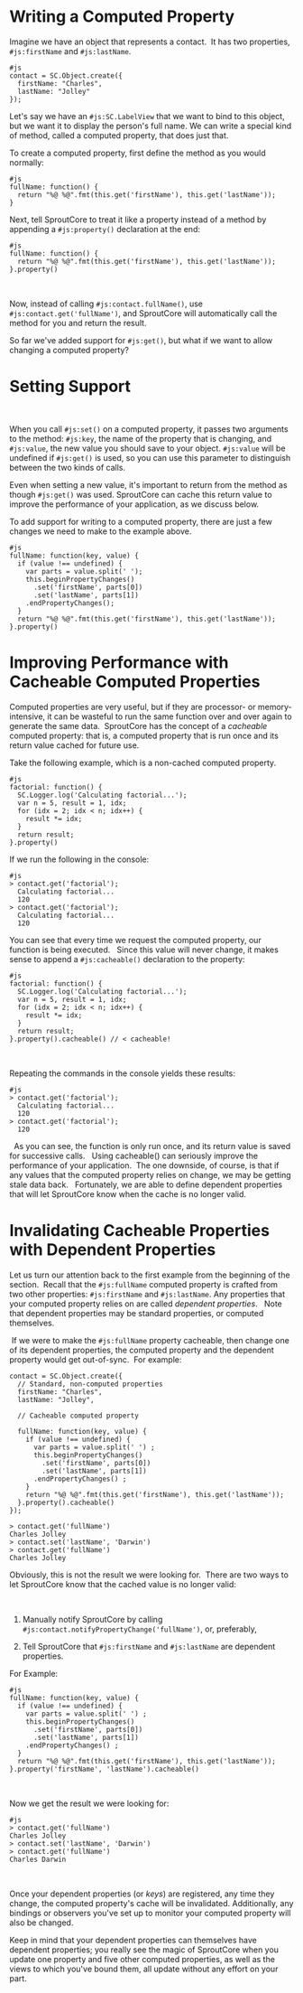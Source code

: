 # Writing a Computed Property
Imagine we have an object that represents a contact.  It has two properties, `#js:firstName` and `#js:lastName`.

    #js
    contact = SC.Object.create({
      firstName: "Charles",
      lastName: "Jolley"
    });

Let's say we have an `#js:SC.LabelView` that we want to bind to this object, but we want it to display the person's full name.
We can write a special kind of method, called a computed property, that does just that.

To create a computed property, first define the method as you would normally:

    #js
    fullName: function() {
      return "%@ %@".fmt(this.get('firstName'), this.get('lastName'));
    }

Next, tell SproutCore to treat it like a property instead of a method by appending a `#js:property()` declaration at the end:

    #js
    fullName: function() {
      return "%@ %@".fmt(this.get('firstName'), this.get('lastName'));
    }.property()
 

Now, instead of calling `#js:contact.fullName()`, use `#js:contact.get('fullName')`, and SproutCore will automatically call the method for you and return the result.

So far we've added support for `#js:get()`, but what if we want to allow changing a computed property?
  
# Setting Support

 

When you call `#js:set()` on a computed property, it passes two arguments to the method: `#js:key`,
the name of the property that is changing, and `#js:value`, the new value you should save to your object.
`#js:value` will be undefined if `#js:get()` is used, so you can use this parameter to distinguish between the 
two kinds of calls.

Even when setting a new value, it's important to return from the method as though `#js:get()` was used. 
SproutCore can cache this return value to improve the performance of your application, as we discuss below.

To add support for writing to a computed property, there are just a few changes we need to make to the example above.

    #js
    fullName: function(key, value) {
      if (value !== undefined) {
        var parts = value.split(' ');
        this.beginPropertyChanges()
          .set('firstName', parts[0])
          .set('lastName', parts[1])
        .endPropertyChanges();
      }
      return "%@ %@".fmt(this.get('firstName'), this.get('lastName'));
    }.property()

Improving Performance with Cacheable Computed Properties
========================================================
Computed properties are very useful, but if they are processor- or memory-intensive, it can be wasteful 
to run the same function over and over again to generate the same data.  SproutCore has the concept of a *cacheable*
computed property: that is, a computed property that is run once and its return value cached for future use.

Take the following example, which is a non-cached computed property.

    #js
    factorial: function() {
      SC.Logger.log('Calculating factorial...');
      var n = 5, result = 1, idx;
      for (idx = 2; idx < n; idx++) {
        result *= idx;
      }
      return result;
    }.property()

If we run the following in the console:

    #js
    > contact.get('factorial');
      Calculating factorial...
      120
    > contact.get('factorial'); 
      Calculating factorial...
      120

You can see that every time we request the computed property, our function is being executed.  
Since this value will never change, it makes sense to append a `#js:cacheable()` declaration to the property: 

    #js
    factorial: function() {
      SC.Logger.log('Calculating factorial...');
      var n = 5, result = 1, idx;
      for (idx = 2; idx < n; idx++) {
        result *= idx;
      }
      return result;
    }.property().cacheable() // < cacheable!
 

Repeating the commands in the console yields these results:

    #js
    > contact.get('factorial');
      Calculating factorial...
      120
    > contact.get('factorial');
      120
 
As you can see, the function is only run once, and its return value is saved for successive calls.  
Using cacheable() can seriously improve the performance of your application.  The one downside, of course, 
is that if any values that the computed property relies on change, we may be getting stale data back.  
Fortunately, we are able to define dependent properties that will let SproutCore know when the cache is no longer valid.

Invalidating Cacheable Properties with Dependent Properties
============================================================
Let us turn our attention back to the first example from the beginning of the section.  Recall that the `#js:fullName` 
computed property is crafted from two other properties: `#js:firstName` and `#js:lastName`. 
Any properties that your computed property relies on are called *dependent properties*.  
Note that dependent properties may be standard properties, or computed themselves.

 If we were to make the `#js:fullName` property cacheable, then change one of its dependent properties, 
the computed property and the dependent property would get out-of-sync.  For example:

    contact = SC.Object.create({
      // Standard, non-computed properties
      firstName: "Charles",
      lastName: "Jolley",
      
      // Cacheable computed property
      
      fullName: function(key, value) {
        if (value !== undefined) {
          var parts = value.split(' ') ;
          this.beginPropertyChanges()
            .set('firstName', parts[0])
            .set('lastName', parts[1])
          .endPropertyChanges() ;
        }
        return "%@ %@".fmt(this.get('firstName'), this.get('lastName')); 
      }.property().cacheable()
    });
 
    > contact.get('fullName')
    Charles Jolley
    > contact.set('lastName', 'Darwin')
    > contact.get('fullName')
    Charles Jolley

Obviously, this is not the result we were looking for.  There are two ways to let SproutCore know that the cached value is no longer valid:

 

1.  Manually notify SproutCore by calling `#js:contact.notifyPropertyChange('fullName')`, or, preferably,

2.  Tell SproutCore that `#js:firstName` and `#js:lastName` are dependent properties.


For Example:
 
    #js
    fullName: function(key, value) {
      if (value !== undefined) {
        var parts = value.split(' ') ;
        this.beginPropertyChanges()
          .set('firstName', parts[0])
          .set('lastName', parts[1])
        .endPropertyChanges() ;
      }
      return "%@ %@".fmt(this.get('firstName'), this.get('lastName')); 
    }.property('firstName', 'lastName').cacheable()
 

Now we get the result we were looking for:

    #js
    > contact.get('fullName')
    Charles Jolley
    > contact.set('lastName', 'Darwin')
    > contact.get('fullName')
    Charles Darwin

 

Once your dependent properties (or _keys_) are registered, any time they change,
the computed property's cache will be invalidated. Additionally, any bindings or observers you've set
up to monitor your computed property will also be changed.

Keep in mind that your dependent properties can themselves have dependent properties; you really see the magic
of SproutCore when you update one property and five other computed properties, as well as the views to which you've
bound them, all update without any effort on your part.
